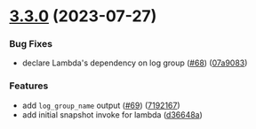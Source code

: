 # [3.3.0](https://github.com/observeinc/terraform-aws-lambda/compare/v3.2.0...v3.3.0) (2023-07-27)


### Bug Fixes

* declare Lambda's dependency on log group ([#68](https://github.com/observeinc/terraform-aws-lambda/issues/68)) ([07a9083](https://github.com/observeinc/terraform-aws-lambda/commit/07a908305cfc2c052bb0448b5ec1081871aa55ae))


### Features

* add `log_group_name` output ([#69](https://github.com/observeinc/terraform-aws-lambda/issues/69)) ([7192167](https://github.com/observeinc/terraform-aws-lambda/commit/719216702da9216906b66da0f0cb2b31c3e950cf))
* add initial snapshot invoke for lambda ([d36648a](https://github.com/observeinc/terraform-aws-lambda/commit/d36648af194b360146cdf4bb87d469d52430f595))



